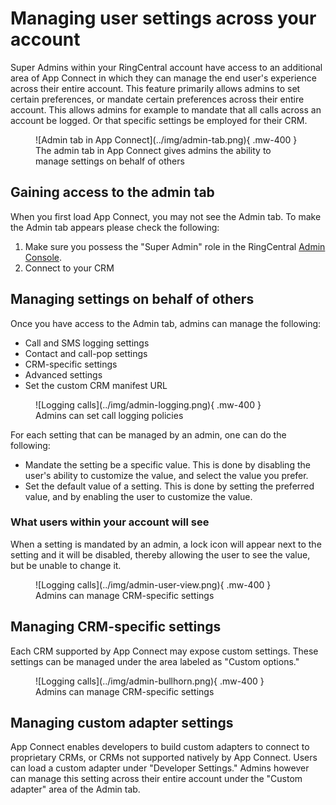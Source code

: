 # Managing user settings across your account

Super Admins within your RingCentral account have access to an additional area of App Connect in which they can manage the end user's experience across their entire account. This feature primarily allows admins to set certain preferences, or mandate certain preferences across their entire account. This allows admins for example to mandate that all calls across an account be logged. Or that specific settings be employed for their CRM. 

<figure markdown>
  ![Admin tab in App Connect](../img/admin-tab.png){ .mw-400 }
  <figcaption>The admin tab in App Connect gives admins the ability to manage settings on behalf of others</figcaption>
</figure>

## Gaining access to the admin tab

When you first load App Connect, you may not see the Admin tab. To make the Admin tab appears please check the following:

1. Make sure you possess the "Super Admin" role in the RingCentral [Admin Console](https://service.ringcentral.com/).
2. Connect to your CRM

## Managing settings on behalf of others

Once you have access to the Admin tab, admins can manage the following:

* Call and SMS logging settings
* Contact and call-pop settings
* CRM-specific settings
* Advanced settings
* Set the custom CRM manifest URL

<figure markdown>
  ![Logging calls](../img/admin-logging.png){ .mw-400 }
  <figcaption>Admins can set call logging policies</figcaption>
</figure>

For each setting that can be managed by an admin, one can do the following:

* Mandate the setting be a specific value. This is done by disabling the user's ability to customize the value, and select the value you prefer. 
* Set the default value of a setting. This is done by setting the preferred value, and by enabling the user to customize the value. 

### What users within your account will see

When a setting is mandated by an admin, a lock icon will appear next to the setting and it will be disabled, thereby allowing the user to see the value, but be unable to change it. 

<figure markdown>
  ![Logging calls](../img/admin-user-view.png){ .mw-400 }
  <figcaption>Admins can manage CRM-specific settings</figcaption>
</figure>

## Managing CRM-specific settings

Each CRM supported by App Connect may expose custom settings. These settings can be managed under the area labeled as "Custom options."

<figure markdown>
  ![Logging calls](../img/admin-bullhorn.png){ .mw-400 }
  <figcaption>Admins can manage CRM-specific settings</figcaption>
</figure>

## Managing custom adapter settings

App Connect enables developers to build custom adapters to connect to proprietary CRMs, or CRMs not supported natively by App Connect. Users can load a custom adapter under "Developer Settings." Admins however can manage this setting across their entire account under the "Custom adapter" area of the Admin tab. 
